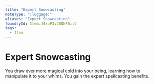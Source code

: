 ```yaml
---
title: "Expert Snowcasting"
noteType: ":luggage:"
aliases: "Expert Snowcasting"
foundryId: Item.J4xoP3v20QNF6ilC
tags:
  - Item
---
```


# Expert Snowcasting

You draw ever more magical cold into your being, learning how to manipulate it to your whims. You gain the expert spellcasting benefits.
